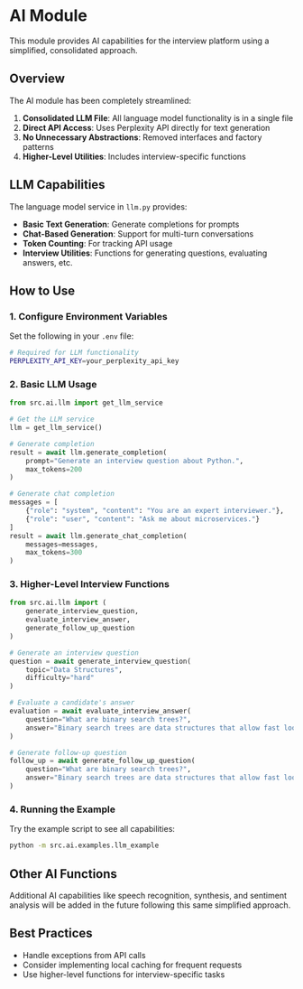 # AI Module

This module provides AI capabilities for the interview platform using a simplified, consolidated approach.

## Overview

The AI module has been completely streamlined:

1. **Consolidated LLM File**: All language model functionality is in a single file
2. **Direct API Access**: Uses Perplexity API directly for text generation
3. **No Unnecessary Abstractions**: Removed interfaces and factory patterns
4. **Higher-Level Utilities**: Includes interview-specific functions

## LLM Capabilities

The language model service in `llm.py` provides:

- **Basic Text Generation**: Generate completions for prompts
- **Chat-Based Generation**: Support for multi-turn conversations
- **Token Counting**: For tracking API usage
- **Interview Utilities**: Functions for generating questions, evaluating answers, etc.

## How to Use

### 1. Configure Environment Variables

Set the following in your `.env` file:

```bash
# Required for LLM functionality
PERPLEXITY_API_KEY=your_perplexity_api_key
```

### 2. Basic LLM Usage

```python
from src.ai.llm import get_llm_service

# Get the LLM service
llm = get_llm_service()

# Generate completion
result = await llm.generate_completion(
    prompt="Generate an interview question about Python.",
    max_tokens=200
)

# Generate chat completion
messages = [
    {"role": "system", "content": "You are an expert interviewer."},
    {"role": "user", "content": "Ask me about microservices."}
]
result = await llm.generate_chat_completion(
    messages=messages,
    max_tokens=300
)
```

### 3. Higher-Level Interview Functions

```python
from src.ai.llm import (
    generate_interview_question,
    evaluate_interview_answer,
    generate_follow_up_question
)

# Generate an interview question
question = await generate_interview_question(
    topic="Data Structures", 
    difficulty="hard"
)

# Evaluate a candidate's answer
evaluation = await evaluate_interview_answer(
    question="What are binary search trees?",
    answer="Binary search trees are data structures that allow fast lookup, insertion, and deletion..."
)

# Generate follow-up question
follow_up = await generate_follow_up_question(
    question="What are binary search trees?",
    answer="Binary search trees are data structures that allow fast lookup, insertion, and deletion..."
)
```

### 4. Running the Example

Try the example script to see all capabilities:

```bash
python -m src.ai.examples.llm_example
```

## Other AI Functions

Additional AI capabilities like speech recognition, synthesis, and sentiment analysis will be added in the future following this same simplified approach.

## Best Practices

- Handle exceptions from API calls
- Consider implementing local caching for frequent requests
- Use higher-level functions for interview-specific tasks 